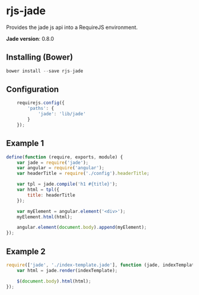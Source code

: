 # rjs-jade

Provides the jade js api into a RequireJS environment.

**Jade version**: 0.8.0

## Installing (Bower)
```js
bower install --save rjs-jade
```

## Configuration
```js
	requirejs.config({
		'paths': {
			'jade': 'lib/jade'
		}
	});
```

## Example 1
```js
define(function (require, exports, module) {
	var jade = require('jade');
	var angular = require('angular');
	var headerTitle = require('./config').headerTitle;

	var tpl = jade.compile('h1 #{title}');
	var html = tpl({
		title: headerTitle
	});

	var myElement = angular.element('<div>');
	myElement.html(html);

	angular.element(document.body).append(myElement);
});
```

## Example 2
```js
require(['jade', './index-template.jade'], function (jade, indexTemplate) {
	var html = jade.render(indexTemplate);

	$(document.body).html(html);
});
```